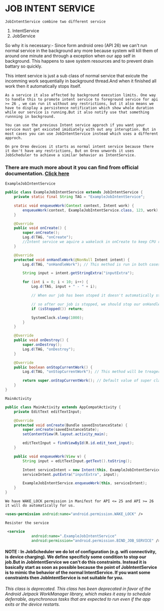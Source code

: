 # JOB INTENT SERVICE

`JobIntentService combine two different service`

1. IntentService
2. JobService

So why it is necessary:- Since form android oreo (API 26) we can't run normal service in the background any more because system will kill them of around one minute and through a exception when our app self in background. This happens to save system resources and to prevent drain battary so quickly.

This intent service is just a sub class of normal service that exicute the incomming work sequentially in background thread.And when it finished all work then it automatically stops itself.

`As a service it also affected by background execution limits. One way to handle this to promote intent service to foreground service for api >= 26 , we can run it without any restrictions, but it also means we have to display a persistence notification which show whole duration while our service is running.But it also notify use that something runnning in background.`

`You can use the previous Intent service approch if you want your service must get exicuted imidiately with out any interuption. But in most cases you can use JobIntentService instead which uses a different approch.`

`On pre Oreo devices it starts as normal intent service because there it don't have any restrictions, But on Oreo unwords it uses JobScheduler to achieve a similar behavior as IntentService.`

### There are much more about it you can find from official documentation. [Click here](https://developer.android.com/reference/androidx/core/app/JobIntentService)


`ExampleJobIntentService`
```java
public class ExampleJobIntentService extends JobIntentService {
    private static final String TAG = "ExampleJobIntentService";

    static void enqueueWork(Context context, Intent work) {
        enqueueWork(context, ExampleJobIntentService.class, 123, work); // To start service we have to enqueue that Work but there is two value fixed so we can do this work here instead in MainActivity
    }

    @Override
    public void onCreate() {
        super.onCreate();
        Log.d(TAG, "onCreate");
        //Intent service we aquire a wakelock in onCreate to keep CPU running even device screen turn off. But intent service takes care of this automatically. So we don't have to do this.
    }

    @Override
    protected void onHandleWork(@NonNull Intent intent) {
        Log.d(TAG, "onHandleWork"); // This method is run in both cases when executing as intent service or job service in background thread.

        String input = intent.getStringExtra("inputExtra");

        for (int i = 0; i < 10; i++) {
            Log.d(TAG, input + " - " + i);

            // When our job has been stoped it doesn't automatically stop exicuting onHandleWork() method. We have to stop it manually. If we don't stop this method from executing then system will simply kill our service, so better you stop it in a control manner. And job will release wakelock after it has been stopped.

            // so after our job is stopped, we should stop our onHandleMethod(). In JobService we use a boolean variable to stop the onHandleMethod() but here we have isStoped() method to know that our job is stopped or running.
            if (isStopped()) return;

            SystemClock.sleep(1000);
        }
    }

    @Override
    public void onDestroy() {
        super.onDestroy();
        Log.d(TAG, "onDestroy");
    }

    @Override
    public boolean onStopCurrentWork() {
        Log.d(TAG, "onStopCurrentWork"); // This method will be treagered when the current job will be stopped if it using the job scheduler so on api 26 onwords. This happens when the device have strong memory pressure, when go to DOSE and simply when it running too long because job scheduler have a time limit is around 10 minutes, after that it will be stopped and return value is boolean value which is defined if you want to resume work letter or just drop it.

        return super.onStopCurrentWork(); // Default value of super class implementation is true, if your job is stopped then it will leter start again with the same intent which is processing so nothing get lost.
    }
}
```

`MainActivity`

```java
public class MainActivity extends AppCompatActivity {
    private EditText editTextInput;

    @Override
    protected void onCreate(Bundle savedInstanceState) {
        super.onCreate(savedInstanceState);
        setContentView(R.layout.activity_main);

        editTextInput = findViewById(R.id.edit_text_input);
    }

    public void enqueueWork(View v) {
        String input = editTextInput.getText().toString();

        Intent serviceIntent = new Intent(this, ExampleJobIntentService.class);
        serviceIntent.putExtra("inputExtra", input);

        ExampleJobIntentService.enqueueWork(this, serviceIntent);
    }
}
```

`We have WAKE_LOCK permission in Manifest for API <= 25 and API >= 26 it will do automatically for us.`

```xml
<uses-permission android:name="android.permission.WAKE_LOCK" />
```

`Resister the service`
```xml
 <service
            android:name=".ExampleJobIntentService"
            android:permission="android.permission.BIND_JOB_SERVICE" />
```

#### NOTE : In JobScheduler we do lot of configuration (e.g. wifi connectivity, is device charging). We define specificly some condition to stop our job.But in JobIntentService we can't do this constraints. Instead it is basically start as soon as possible because the point of JobIntentService is to mimic the behavior of the normal IntentService. If you want some constraints then JobIntentService is not suitable for you.

_This class is deprecated.
This class has been deprecated in favor of the Android Jetpack WorkManager library, which makes it easy to schedule deferrable, asynchronous tasks that are expected to run even if the app exits or the device restarts._